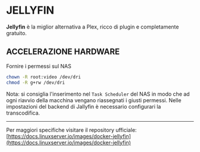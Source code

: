 # JELLYFIN
**Jellyfin** è la miglior alternativa a Plex, ricco di plugin e completamente gratuito.

## ACCELERAZIONE HARDWARE
Fornire i permessi sul NAS
```bash
chown -R root:video /dev/dri
chmod -R g+rw /dev/dri
```
Nota: si consiglia l'inserimento nel `Task Scheduler` del NAS in modo che ad ogni riavvio della macchina vengano riassegnati i giusti permessi.
Nelle impostazioni del backend di Jallyfin è necessario configurari la transcodifica.



---
Per maggiori specifiche visitare il repository ufficiale:
[https://docs.linuxserver.io/images/docker-jellyfin](https://docs.linuxserver.io/images/docker-jellyfin)